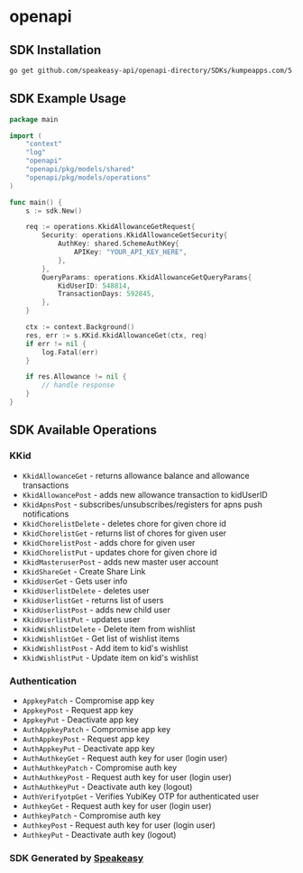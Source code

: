 # openapi

<!-- Start SDK Installation -->
## SDK Installation

```bash
go get github.com/speakeasy-api/openapi-directory/SDKs/kumpeapps.com/5.0.0/go
```
<!-- End SDK Installation -->

## SDK Example Usage
<!-- Start SDK Example Usage -->
```go
package main

import (
    "context"
    "log"
    "openapi"
    "openapi/pkg/models/shared"
    "openapi/pkg/models/operations"
)

func main() {
    s := sdk.New()

    req := operations.KkidAllowanceGetRequest{
        Security: operations.KkidAllowanceGetSecurity{
            AuthKey: shared.SchemeAuthKey{
                APIKey: "YOUR_API_KEY_HERE",
            },
        },
        QueryParams: operations.KkidAllowanceGetQueryParams{
            KidUserID: 548814,
            TransactionDays: 592845,
        },
    }

    ctx := context.Background()
    res, err := s.KKid.KkidAllowanceGet(ctx, req)
    if err != nil {
        log.Fatal(err)
    }

    if res.Allowance != nil {
        // handle response
    }
}
```
<!-- End SDK Example Usage -->

<!-- Start SDK Available Operations -->
## SDK Available Operations


### KKid

* `KkidAllowanceGet` - returns allowance balance and allowance transactions
* `KkidAllowancePost` - adds new allowance transaction to kidUserID
* `KkidApnsPost` - subscribes/unsubscribes/registers for apns push notifications
* `KkidChorelistDelete` - deletes chore for given chore id
* `KkidChorelistGet` - returns list of chores for given user
* `KkidChorelistPost` - adds chore for given user
* `KkidChorelistPut` - updates chore for given chore id
* `KkidMasteruserPost` - adds new master user account
* `KkidShareGet` - Create Share Link
* `KkidUserGet` - Gets user info
* `KkidUserlistDelete` - deletes user
* `KkidUserlistGet` - returns list of users
* `KkidUserlistPost` - adds new child user
* `KkidUserlistPut` - updates user
* `KkidWishlistDelete` - Delete item from wishlist
* `KkidWishlistGet` - Get list of wishlist items
* `KkidWishlistPost` - Add item to kid's wishlist
* `KkidWishlistPut` - Update item on kid's wishlist

### Authentication

* `AppkeyPatch` - Compromise app key
* `AppkeyPost` - Request app key
* `AppkeyPut` - Deactivate app key
* `AuthAppkeyPatch` - Compromise app key
* `AuthAppkeyPost` - Request app key
* `AuthAppkeyPut` - Deactivate app key
* `AuthAuthkeyGet` - Request auth key for user (login user)
* `AuthAuthkeyPatch` - Compromise auth key
* `AuthAuthkeyPost` - Request auth key for user (login user)
* `AuthAuthkeyPut` - Deactivate auth key (logout)
* `AuthVerifyotpGet` - Verifies YubiKey OTP for authenticated user
* `AuthkeyGet` - Request auth key for user (login user)
* `AuthkeyPatch` - Compromise auth key
* `AuthkeyPost` - Request auth key for user (login user)
* `AuthkeyPut` - Deactivate auth key (logout)
<!-- End SDK Available Operations -->

### SDK Generated by [Speakeasy](https://docs.speakeasyapi.dev/docs/using-speakeasy/client-sdks)

